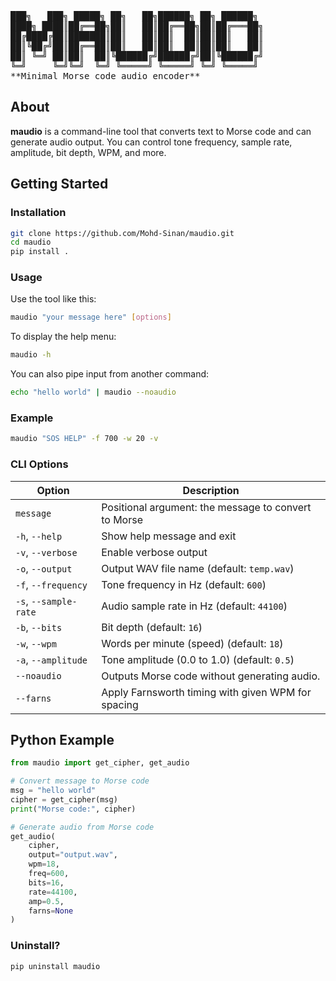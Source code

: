<pre>
███╗   ███╗ █████╗ ██╗   ██╗██████╗ ██╗ ██████╗ 
████╗ ████║██╔══██╗██║   ██║██╔══██╗██║██╔═══██╗
██╔████╔██║███████║██║   ██║██║  ██║██║██║   ██║
██║╚██╔╝██║██╔══██║██║   ██║██║  ██║██║██║   ██║
██║ ╚═╝ ██║██║  ██║╚██████╔╝██████╔╝██║╚██████╔╝
╚═╝     ╚═╝╚═╝  ╚═╝ ╚═════╝ ╚═════╝ ╚═╝ ╚═════╝ 
**Minimal Morse code audio encoder**
</pre>                                            

## About

**maudio** is a command-line tool that converts text to Morse code and can generate audio output. You can control tone frequency, sample rate, amplitude, bit depth, WPM, and more.

## Getting Started

### Installation

```bash
git clone https://github.com/Mohd-Sinan/maudio.git
cd maudio
pip install .
```

### Usage

Use the tool like this:

```bash
maudio "your message here" [options]
```

To display the help menu:

```bash
maudio -h
```

You can also pipe input from another command:

```bash
echo "hello world" | maudio --noaudio
```

### Example

```bash
maudio "SOS HELP" -f 700 -w 20 -v
```

### CLI Options

| Option                  | Description                                              |
|-------------------------|----------------------------------------------------------|
| `message`               | Positional argument: the message to convert to Morse     |
| `-h`, `--help`          | Show help message and exit                               |
| `-v`, `--verbose`       | Enable verbose output                                    |
| `-o`, `--output`        | Output WAV file name (default: `temp.wav`)               |
| `-f`, `--frequency`     | Tone frequency in Hz (default: `600`)                    |
| `-s`, `--sample-rate`   | Audio sample rate in Hz (default: `44100`)               |
| `-b`, `--bits`          | Bit depth (default: `16`)                                |
| `-w`, `--wpm`           | Words per minute (speed) (default: `18`)                 |
| `-a`, `--amplitude`     | Tone amplitude (0.0 to 1.0) (default: `0.5`)             |
| `--noaudio`             | Outputs Morse code without generating audio.             |
| `--farns`               | Apply Farnsworth timing with given WPM for spacing       |

## Python Example

```python
from maudio import get_cipher, get_audio

# Convert message to Morse code
msg = "hello world"
cipher = get_cipher(msg)
print("Morse code:", cipher)

# Generate audio from Morse code
get_audio(
    cipher,
    output="output.wav",
    wpm=18,
    freq=600,
    bits=16,
    rate=44100,
    amp=0.5,
    farns=None
)
```


### Uninstall?

```bash
pip uninstall maudio
```
